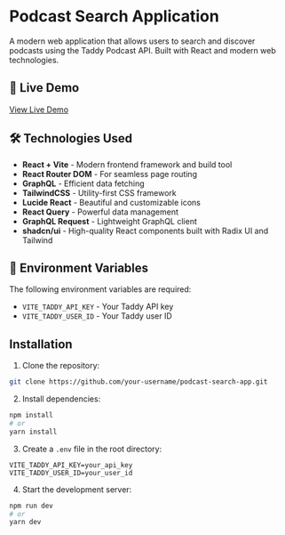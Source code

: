 # Podcast Search Application

A modern web application that allows users to search and discover podcasts using the Taddy Podcast API. Built with React and modern web technologies.


## 🚀 Live Demo

[View Live Demo](https://podcast-player-vite-react.netlify.app/)



## 🛠️ Technologies Used

- **React + Vite** - Modern frontend framework and build tool
- **React Router DOM** - For seamless page routing
- **GraphQL** - Efficient data fetching
- **TailwindCSS** - Utility-first CSS framework
- **Lucide React** - Beautiful and customizable icons
- **React Query** - Powerful data management
- **GraphQL Request** - Lightweight GraphQL client
- **shadcn/ui** - High-quality React components built with Radix UI and Tailwind

## 🔑 Environment Variables

The following environment variables are required:

- `VITE_TADDY_API_KEY` - Your Taddy API key
- `VITE_TADDY_USER_ID` - Your Taddy user ID



## Installation

1. Clone the repository:
```bash
git clone https://github.com/your-username/podcast-search-app.git
```

2. Install dependencies:
```bash
npm install
# or
yarn install
```

3. Create a `.env` file in the root directory:
```env
VITE_TADDY_API_KEY=your_api_key
VITE_TADDY_USER_ID=your_user_id
```

4. Start the development server:
```bash
npm run dev
# or
yarn dev
```

